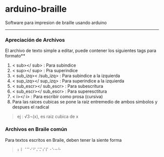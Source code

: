 # arduino-braille
Software para impresion de braille usando arduino
***

### Apreciación de Archivos

El archivo de texto simple a editar, puede contener los siguientes tags para formato**<br>
  1) < sub></ sub> : Para subindice<br>
  2) < sup></ sup> : Pra superindice<br>
  3) < sub_izq>< /sub_izq> : Para subindice a la izquierda<br>
  4) < sup_izq></ sup_izq> : Para superindice a la izquierda<br>
  5) < sub_escr></ sub_escr> : Para subescritura<br>
  6) < sub_escr></ sub_escr> : Para superesctitura<br>
  7) < i></ i> : Para escribir como prosa (cursiva)<br>
  8) Para las raices cubicas se pone la raiz entremedio de ambos simbolos y despues el radical<br>
> ej : √3¬(x), es raiz cubica de x
  
### Archivos en Braile común
  Para textos escritos en Braile, deben tener la siente forma
>  ⠆⠇⠈⠉⠊⠋⠌⠍⠎⠏⠐⠑⠒⠓
